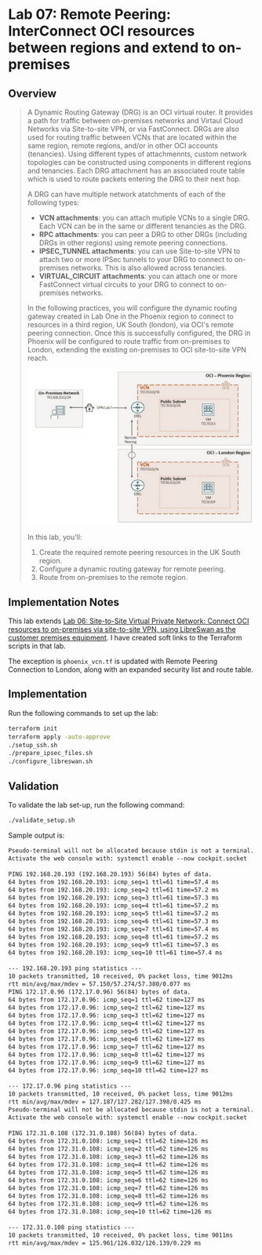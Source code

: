 # Lab 07: Remote Peering: InterConnect OCI resources between regions and extend to on-premises

## Overview

> A Dynamic Routing Gateway (DRG) is an OCI virtual router. It provides a path for traffic between on-premises networks and Virtaul Cloud Networks via Site-to-site VPN, or via FastConnect. DRGs are also used for routing traffic between VCNs that are located within the same region, remote regions, and/or in other OCI accounts (tenancies). Using different types of attachmennts, custom network topologies can be constructed using components in different regions and tenancies. Each DRG attachment has an associated route table which is used to route packets entering the DRG to their next hop.
>
> A DRG can have multiple network atatchments of each of the following types:
>
> - __VCN attachments__: you can attach mutiple VCNs to a single DRG. Each VCN can be in the same or different tenancies as the DRG.
> - __RPC attachments__: you can peer a DRG to other DRGs (including DRGs in other regions) using remote peering connections.
> - __IPSEC_TUNNEL attachments__: you can use Site-to-site VPN to attach two or more IPSec tunnels to your DRG to connect to on-premises networks. This is also allowed across tenancies.
> - __VIRTUAL_CIRCUIT attachments__: you can attach one or more FastConnect virtual circuits to your DRG to connect to on-premises networks.
>
> In the following practices, you will configure the dynamic routing gateway created in Lab One in the Phoenix region to connect to resources in a third region, UK South (london), via OCI's remote peering connection. Once this is successfully configured, the DRG in Phoenix will be configured to route traffic from on-premises to London, extending the existing on-premises to OCI site-to-site VPN reach.
>
> ![Network layout for Lab 07. Ashburn, Phoenix, and London regions are used.](Lab_07.png)
>
> In this lab, you'll:
>
> 1. Create the required remote peering resources in the UK South region.
> 1. Configure a dynamic routing gateway for remote peering.
> 1. Route from on-premises to the remote region.

## Implementation Notes

This lab extends [Lab 06: Site-to-Site Virtual Private Network: Connect OCI resources to on-premises via site-to-site VPN, using LibreSwan as the customer premises equipment](https://github.com/dfhawthorne/OCI_CNP/tree/main/terraform/Lab_06_Site_to_Site_Virtual_Private_Network). I have created soft links to the Terraform scripts in that lab.

The exception is `phoenix_vcn.tf` is updated with Remote Peering Connection to London, along with an expanded security list and route table.

## Implementation

Run the following commands to set up the lab:

```bash
terraform init
terraform apply -auto-approve
./setup_ssh.sh
./prepare_ipsec_files.sh
./configure_libreswan.sh
```

## Validation

To validate the lab set-up, run the following command:

```bash
./validate_setup.sh     
```

Sample output is:

```text
Pseudo-terminal will not be allocated because stdin is not a terminal.
Activate the web console with: systemctl enable --now cockpit.socket

PING 192.168.20.193 (192.168.20.193) 56(84) bytes of data.
64 bytes from 192.168.20.193: icmp_seq=1 ttl=61 time=57.4 ms
64 bytes from 192.168.20.193: icmp_seq=2 ttl=61 time=57.2 ms
64 bytes from 192.168.20.193: icmp_seq=3 ttl=61 time=57.3 ms
64 bytes from 192.168.20.193: icmp_seq=4 ttl=61 time=57.2 ms
64 bytes from 192.168.20.193: icmp_seq=5 ttl=61 time=57.2 ms
64 bytes from 192.168.20.193: icmp_seq=6 ttl=61 time=57.3 ms
64 bytes from 192.168.20.193: icmp_seq=7 ttl=61 time=57.4 ms
64 bytes from 192.168.20.193: icmp_seq=8 ttl=61 time=57.2 ms
64 bytes from 192.168.20.193: icmp_seq=9 ttl=61 time=57.3 ms
64 bytes from 192.168.20.193: icmp_seq=10 ttl=61 time=57.4 ms

--- 192.168.20.193 ping statistics ---
10 packets transmitted, 10 received, 0% packet loss, time 9012ms
rtt min/avg/max/mdev = 57.150/57.274/57.380/0.077 ms
PING 172.17.0.96 (172.17.0.96) 56(84) bytes of data.
64 bytes from 172.17.0.96: icmp_seq=1 ttl=62 time=127 ms
64 bytes from 172.17.0.96: icmp_seq=2 ttl=62 time=127 ms
64 bytes from 172.17.0.96: icmp_seq=3 ttl=62 time=127 ms
64 bytes from 172.17.0.96: icmp_seq=4 ttl=62 time=127 ms
64 bytes from 172.17.0.96: icmp_seq=5 ttl=62 time=127 ms
64 bytes from 172.17.0.96: icmp_seq=6 ttl=62 time=127 ms
64 bytes from 172.17.0.96: icmp_seq=7 ttl=62 time=127 ms
64 bytes from 172.17.0.96: icmp_seq=8 ttl=62 time=127 ms
64 bytes from 172.17.0.96: icmp_seq=9 ttl=62 time=127 ms
64 bytes from 172.17.0.96: icmp_seq=10 ttl=62 time=127 ms

--- 172.17.0.96 ping statistics ---
10 packets transmitted, 10 received, 0% packet loss, time 9012ms
rtt min/avg/max/mdev = 127.187/127.282/127.398/0.425 ms
Pseudo-terminal will not be allocated because stdin is not a terminal.
Activate the web console with: systemctl enable --now cockpit.socket

PING 172.31.0.108 (172.31.0.108) 56(84) bytes of data.
64 bytes from 172.31.0.108: icmp_seq=1 ttl=62 time=126 ms
64 bytes from 172.31.0.108: icmp_seq=2 ttl=62 time=126 ms
64 bytes from 172.31.0.108: icmp_seq=3 ttl=62 time=126 ms
64 bytes from 172.31.0.108: icmp_seq=4 ttl=62 time=126 ms
64 bytes from 172.31.0.108: icmp_seq=5 ttl=62 time=126 ms
64 bytes from 172.31.0.108: icmp_seq=6 ttl=62 time=126 ms
64 bytes from 172.31.0.108: icmp_seq=7 ttl=62 time=126 ms
64 bytes from 172.31.0.108: icmp_seq=8 ttl=62 time=126 ms
64 bytes from 172.31.0.108: icmp_seq=9 ttl=62 time=126 ms
64 bytes from 172.31.0.108: icmp_seq=10 ttl=62 time=126 ms

--- 172.31.0.108 ping statistics ---
10 packets transmitted, 10 received, 0% packet loss, time 9011ms
rtt min/avg/max/mdev = 125.961/126.032/126.139/0.229 ms
```
